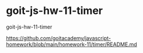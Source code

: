 # goit-js-hw-11-timer
goit-js-hw-11-timer

https://github.com/goitacademy/javascript-homework/blob/main/homework-11/timer/README.md
